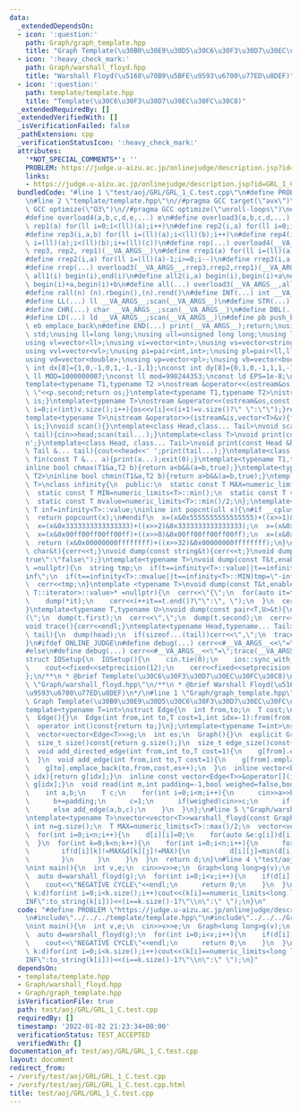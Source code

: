 ```yaml
---
data:
  _extendedDependsOn:
  - icon: ':question:'
    path: Graph/graph_template.hpp
    title: "Graph Template(\u30B0\u30E9\u30D5\u30C6\u30F3\u30D7\u30EC\u30FC\u30C8)"
  - icon: ':heavy_check_mark:'
    path: Graph/warshall_floyd.hpp
    title: "Warshall Floyd(\u5168\u70B9\u5BFE\u9593\u6700\u77ED\u8DEF)"
  - icon: ':question:'
    path: template/template.hpp
    title: "Template(\u30C6\u30F3\u30D7\u30EC\u30FC\u30C8)"
  _extendedRequiredBy: []
  _extendedVerifiedWith: []
  _isVerificationFailed: false
  _pathExtension: cpp
  _verificationStatusIcon: ':heavy_check_mark:'
  attributes:
    '*NOT_SPECIAL_COMMENTS*': ''
    PROBLEM: https://judge.u-aizu.ac.jp/onlinejudge/description.jsp?id=GRL_1_C
    links:
    - https://judge.u-aizu.ac.jp/onlinejudge/description.jsp?id=GRL_1_C
  bundledCode: "#line 1 \"test/aoj/GRL/GRL_1_C.test.cpp\"\n#define PROBLEM \"https://judge.u-aizu.ac.jp/onlinejudge/description.jsp?id=GRL_1_C\"\
    \n#line 2 \"template/template.hpp\"\n//#pragma GCC target(\"avx\")\n//#pragma\
    \ GCC optimize(\"O3\")\n//#pragma GCC optimize(\"unroll-loops\")\n#include<bits/stdc++.h>\n\
    #define overload4(a,b,c,d,e,...) e\n#define overload3(a,b,c,d,...) d\n#define\
    \ rep1(a) for(ll i=0;i<(ll)(a);i++)\n#define rep2(i,a) for(ll i=0;i<(ll)(a);i++)\n\
    #define rep3(i,a,b) for(ll i=(ll)(a);i<(ll)(b);i++)\n#define rep4(i,a,b,c) for(ll\
    \ i=(ll)(a);i<(ll)(b);i+=(ll)(c))\n#define rep(...) overload4(__VA_ARGS__, rep4,\
    \ rep3, rep2, rep1)(__VA_ARGS__)\n#define rrep1(a) for(ll i=(ll)(a)-1;i>=0;i--)\n\
    #define rrep2(i,a) for(ll i=(ll)(a)-1;i>=0;i--)\n#define rrep3(i,a,b) for(ll i=(ll)(b)-1;i>=(ll)(a);i--)\n\
    #define rrep(...) overload3(__VA_ARGS__,rrep3,rrep2,rrep1)(__VA_ARGS__)\n#define\
    \ all1(i) begin(i),end(i)\n#define all2(i,a) begin(i),begin(i)+a\n#define all3(i,a,b)\
    \ begin(i)+a,begin(i)+b\n#define all(...) overload3(__VA_ARGS__,all3,all2,all1)(__VA_ARGS__)\n\
    #define rall(n) (n).rbegin(),(n).rend()\n#define INT(...) int __VA_ARGS__;scan(__VA_ARGS__)\n\
    #define LL(...) ll __VA_ARGS__;scan(__VA_ARGS__)\n#define STR(...) string __VA_ARGS__;scan(__VA_ARGS__)\n\
    #define CHR(...) char __VA_ARGS__;scan(__VA_ARGS__)\n#define DBL(...) double __VA_ARGS__;scan(__VA_ARGS__)\n\
    #define LD(...) ld __VA_ARGS__;scan(__VA_ARGS__)\n#define pb push_back\n#define\
    \ eb emplace_back\n#define END(...) print(__VA_ARGS__);return;\nusing namespace\
    \ std;\nusing ll=long long;\nusing ull=unsigned long long;\nusing ld=long double;\n\
    using vl=vector<ll>;\nusing vi=vector<int>;\nusing vs=vector<string>;\nusing vc=vector<char>;\n\
    using vvl=vector<vl>;\nusing pi=pair<int,int>;\nusing pl=pair<ll,ll>;\nusing vvc=vector<vc>;\n\
    using vd=vector<double>;\nusing vp=vector<pl>;\nusing vb=vector<bool>;\nconst\
    \ int dx[8]={1,0,-1,0,1,-1,-1,1};\nconst int dy[8]={0,1,0,-1,1,1,-1,-1};\nconst\
    \ ll MOD=1000000007;\nconst ll mod=998244353;\nconst ld EPS=1e-8;\nconst ld PI=3.1415926535897932384626;\n\
    template<typename T1,typename T2 >\nostream &operator<<(ostream&os,const pair<T1,T2>&p){os<<p.first<<\"\
    \ \"<<p.second;return os;}\ntemplate<typename T1,typename T2>\nistream &operator>>(istream&is,pair<T1,T2>&p){is>>p.first>>p.second;return\
    \ is;}\ntemplate<typename T>\nostream &operator<<(ostream&os,const vector<T>&v){for(int\
    \ i=0;i<(int)v.size();i++){os<<v[i]<<(i+1!=v.size()?\" \":\"\");}return os;}\n\
    template<typename T>\nistream &operator>>(istream&is,vector<T>&v){for(T &in:v){is>>in;}return\
    \ is;}\nvoid scan(){}\ntemplate<class Head,class... Tail>\nvoid scan(Head&head,Tail&...\
    \ tail){cin>>head;scan(tail...);}\ntemplate<class T>\nvoid print(const T &t){cout<<t<<'\\\
    n';}\ntemplate<class Head, class... Tail>\nvoid print(const Head &head, const\
    \ Tail &... tail){cout<<head<<' ';print(tail...);}\ntemplate<class... T>\nvoid\
    \ fin(const T &... a){print(a...);exit(0);}\ntemplate<typename T1,typename T2>\n\
    inline bool chmax(T1&a,T2 b){return a<b&&(a=b,true);}\ntemplate<typename T1,typename\
    \ T2>\ninline bool chmin(T1&a,T2 b){return a>b&&(a=b,true);}\ntemplate<typename\
    \ T>\nclass infinity{\n  public:\n  static const T MAX=numeric_limits<T>::max();\n\
    \  static const T MIN=numeric_limits<T>::min();\n  static const T value=numeric_limits<T>::max()/2;\n\
    \  static const T mvalue=numeric_limits<T>::min()/2;\n};\ntemplate<typename T>const\
    \ T inf=infinity<T>::value;\ninline int popcnt(ull x){\n#if __cplusplus>=202002L\n\
    \  return popcount(x);\n#endif\n  x=(x&0x5555555555555555)+((x>>1)&0x5555555555555555);\n\
    \  x=(x&0x3333333333333333)+((x>>2)&0x3333333333333333);\n  x=(x&0x0f0f0f0f0f0f0f0f)+((x>>4)&0x0f0f0f0f0f0f0f0f);\n\
    \  x=(x&0x00ff00ff00ff00ff)+((x>>8)&0x00ff00ff00ff00ff);\n  x=(x&0x0000ffff0000ffff)+((x>>16)&0x0000ffff0000ffff);\n\
    \  return (x&0x00000000ffffffff)+((x>>32)&0x00000000ffffffff);\n}\nvoid dump(const\
    \ char&t){cerr<<t;}\nvoid dump(const string&t){cerr<<t;}\nvoid dump(const bool&t){cerr<<(t?\"\
    true\":\"false\");}\ntemplate<typename T>\nvoid dump(const T&t,enable_if_t<is_integral<T>::value>*\
    \ =nullptr){\n  string tmp;\n  if(t==infinity<T>::value||t==infinity<T>::MAX)tmp=\"\
    inf\";\n  if(t==infinity<T>::mvalue||t==infinity<T>::MIN)tmp=\"-inf\";\n  if(tmp.empty())tmp=to_string(t);\n\
    \  cerr<<tmp;\n}\ntemplate <typename T>\nvoid dump(const T&t,enable_if_t<!is_void<typename\
    \ T::iterator>::value>* =nullptr){\n  cerr<<\"{\";\n  for(auto it=t.begin();it!=t.end();){\n\
    \    dump(*it);\n    cerr<<(++it==t.end()?\"\":\", \");\n  }\n  cerr<<\"}\";\n\
    }\ntemplate<typename T,typename U>\nvoid dump(const pair<T,U>&t){\n  cerr<<\"\
    (\";\n  dump(t.first);\n  cerr<<\",\";\n  dump(t.second);\n  cerr<<\")\";\n}\n\
    void trace(){cerr<<endl;}\ntemplate<typename Head,typename... Tail>\nvoid trace(Head&&head,Tail&&...\
    \ tail){\n  dump(head);\n  if(sizeof...(tail))cerr<<\",\";\n  trace(forward<Tail>(tail)...);\n\
    }\n#ifdef ONLINE_JUDGE\n#define debug(...) cerr<<#__VA_ARGS__<<\"=\";trace(__VA_ARGS__);\n\
    #else\n#define debug(...) cerr<<#__VA_ARGS__<<\"=\";trace(__VA_ARGS__);\n#endif\n\
    struct IOSetup{\n  IOSetup(){\n    cin.tie(0);\n    ios::sync_with_stdio(0);\n\
    \    cout<<fixed<<setprecision(12);\n    cerr<<fixed<<setprecision(12);\n  }\n\
    };\n/**\n * @brief Template(\u30C6\u30F3\u30D7\u30EC\u30FC\u30C8)\n*/\n#line 1\
    \ \"Graph/warshall_floyd.hpp\"\n/**\n * @brief Warshall Floyd(\u5168\u70B9\u5BFE\
    \u9593\u6700\u77ED\u8DEF)\n*/\n#line 1 \"Graph/graph_template.hpp\"\n/**\n * @brief\
    \ Graph Template(\u30B0\u30E9\u30D5\u30C6\u30F3\u30D7\u30EC\u30FC\u30C8)\n*/\n\
    template<typename T=int>\nstruct Edge{\n  int from,to;\n  T cost;\n  int idx;\n\
    \  Edge(){}\n  Edge(int from,int to,T cost=1,int idx=-1):from(from),to(to),cost(cost),idx(idx){}\n\
    \  operator int()const{return to;}\n};\ntemplate<typename T=int>\nstruct Graph{\n\
    \  vector<vector<Edge<T>>>g;\n  int es;\n  Graph(){}\n  explicit Graph(int n):g(n),es(0){}\n\
    \  size_t size()const{return g.size();}\n  size_t edge_size()const{return es;}\n\
    \  void add_directed_edge(int from,int to,T cost=1){\n    g[from].emplace_back(from,to,cost,es++);\n\
    \  }\n  void add_edge(int from,int to,T cost=1){\n    g[from].emplace_back(from,to,cost,es);\n\
    \    g[to].emplace_back(to,from,cost,es++);\n  }\n  inline vector<Edge<T>>&operator[](int\
    \ idx){return g[idx];}\n  inline const vector<Edge<T>>&operator[](int idx)const{return\
    \ g[idx];}\n  void read(int m,int padding=-1,bool weighed=false,bool direct=false){\n\
    \    int a,b;\n    T c;\n    for(int i=0;i<m;i++){\n      cin>>a>>b;\n      a+=padding;\n\
    \      b+=padding;\n      c=1;\n      if(weighed)cin>>c;\n      if(direct)add_directed_edge(a,b,c);\n\
    \      else add_edge(a,b,c);\n    }\n  }\n};\n#line 5 \"Graph/warshall_floyd.hpp\"\
    \ntemplate<typename T>\nvector<vector<T>>warshall_floyd(const Graph<T>&g){\n \
    \ int n=g.size();\n  T MAX=numeric_limits<T>::max()/2;\n  vector<vector<T>>d(n,vector<T>(n,MAX));\n\
    \  for(int i=0;i<n;i++){\n    d[i][i]=0;\n    for(auto &e:g[i])d[i][e]=e.cost;\n\
    \  }\n  for(int k=0;k<n;k++){\n    for(int i=0;i<n;i++){\n      for(int j=0;j<n;j++){\n\
    \        if(d[i][k]!=MAX&d[k][j]!=MAX){\n          d[i][j]=min(d[i][j],d[i][k]+d[k][j]);\n\
    \        }\n      }\n    }\n  }\n  return d;\n}\n#line 4 \"test/aoj/GRL/GRL_1_C.test.cpp\"\
    \nint main(){\n  int v,e;\n  cin>>v>>e;\n  Graph<long long>g(v);\n  g.read(e,0,true,true);\n\
    \  auto d=warshall_floyd(g);\n  for(int i=0;i<v;i++){\n    if(d[i][i]<0){\n  \
    \    cout<<\"NEGATIVE CYCLE\"<<endl;\n      return 0;\n    }\n  }\n  for(auto\
    \ k:d)for(int i=0;i<k.size();i++)cout<<(k[i]==numeric_limits<long long>::max()/2?\"\
    INF\":to_string(k[i]))<<(i==k.size()-1?\"\\n\":\" \");\n}\n"
  code: "#define PROBLEM \"https://judge.u-aizu.ac.jp/onlinejudge/description.jsp?id=GRL_1_C\"\
    \n#include\"../../../template/template.hpp\"\n#include\"../../../Graph/warshall_floyd.hpp\"\
    \nint main(){\n  int v,e;\n  cin>>v>>e;\n  Graph<long long>g(v);\n  g.read(e,0,true,true);\n\
    \  auto d=warshall_floyd(g);\n  for(int i=0;i<v;i++){\n    if(d[i][i]<0){\n  \
    \    cout<<\"NEGATIVE CYCLE\"<<endl;\n      return 0;\n    }\n  }\n  for(auto\
    \ k:d)for(int i=0;i<k.size();i++)cout<<(k[i]==numeric_limits<long long>::max()/2?\"\
    INF\":to_string(k[i]))<<(i==k.size()-1?\"\\n\":\" \");\n}"
  dependsOn:
  - template/template.hpp
  - Graph/warshall_floyd.hpp
  - Graph/graph_template.hpp
  isVerificationFile: true
  path: test/aoj/GRL/GRL_1_C.test.cpp
  requiredBy: []
  timestamp: '2022-01-02 21:23:34+00:00'
  verificationStatus: TEST_ACCEPTED
  verifiedWith: []
documentation_of: test/aoj/GRL/GRL_1_C.test.cpp
layout: document
redirect_from:
- /verify/test/aoj/GRL/GRL_1_C.test.cpp
- /verify/test/aoj/GRL/GRL_1_C.test.cpp.html
title: test/aoj/GRL/GRL_1_C.test.cpp
---
```

